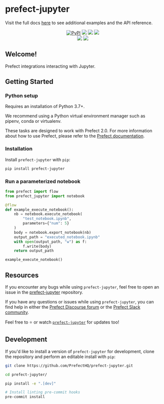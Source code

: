 # prefect-jupyter

Visit the full docs [here](https://PrefectHQ.github.io/prefect-jupyter) to see additional examples and the API reference.

<p align="center">
    <a href="https://pypi.python.org/pypi/prefect-jupyter/" alt="PyPI version">
        <img alt="PyPI" src="https://img.shields.io/pypi/v/prefect-jupyter?color=0052FF&labelColor=090422"></a>
    <a href="https://github.com/PrefectHQ/prefect-jupyter/" alt="Stars">
        <img src="https://img.shields.io/github/stars/PrefectHQ/prefect-jupyter?color=0052FF&labelColor=090422" /></a>
    <a href="https://pepy.tech/badge/prefect-jupyter/" alt="Downloads">
        <img src="https://img.shields.io/pypi/dm/prefect-jupyter?color=0052FF&labelColor=090422" /></a>
    <a href="https://github.com/PrefectHQ/prefect-jupyter/pulse" alt="Activity">
        <img src="https://img.shields.io/github/commit-activity/m/PrefectHQ/prefect-jupyter?color=0052FF&labelColor=090422" /></a>
    <br>
    <a href="https://prefect-community.slack.com" alt="Slack">
        <img src="https://img.shields.io/badge/slack-join_community-red.svg?color=0052FF&labelColor=090422&logo=slack" /></a>
    <a href="https://discourse.prefect.io/" alt="Discourse">
        <img src="https://img.shields.io/badge/discourse-browse_forum-red.svg?color=0052FF&labelColor=090422&logo=discourse" /></a>
</p>

## Welcome!

Prefect integrations interacting with Jupyter.

## Getting Started

### Python setup

Requires an installation of Python 3.7+.

We recommend using a Python virtual environment manager such as pipenv, conda or virtualenv.

These tasks are designed to work with Prefect 2.0. For more information about how to use Prefect, please refer to the [Prefect documentation](https://orion-docs.prefect.io/).

### Installation

Install `prefect-jupyter` with `pip`:

```bash
pip install prefect-jupyter
```

### Run a parameterized notebook

```python
from prefect import flow
from prefect_jupyter import notebook

@flow
def example_execute_notebook():
    nb = notebook.execute_notebook(
        "test_notebook.ipynb",
        parameters={"num": 5}
    )
    body = notebook.export_notebook(nb)
    output_path = "executed_notebook.ipynb"
    with open(output_path, "w") as f:
        f.write(body)
    return output_path

example_execute_notebook()
```

## Resources

If you encounter any bugs while using `prefect-jupyter`, feel free to open an issue in the [prefect-jupyter](https://github.com/PrefectHQ/prefect-jupyter) repository.

If you have any questions or issues while using `prefect-jupyter`, you can find help in either the [Prefect Discourse forum](https://discourse.prefect.io/) or the [Prefect Slack community](https://prefect.io/slack).

Feel free to ⭐️ or watch [`prefect-jupyter`](https://github.com/PrefectHQ/prefect-jupyter) for updates too!

## Development

If you'd like to install a version of `prefect-jupyter` for development, clone the repository and perform an editable install with `pip`:

```bash
git clone https://github.com/PrefectHQ/prefect-jupyter.git

cd prefect-jupyter/

pip install -e ".[dev]"

# Install linting pre-commit hooks
pre-commit install
```
